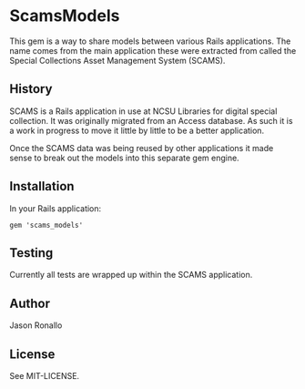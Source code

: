 # ScamsModels

This gem is a way to share models between various Rails applications. The name comes from the main application these were extracted from called the Special Collections Asset Management System (SCAMS). 

## History

SCAMS is a Rails application in use at NCSU Libraries for digital special collection. It was originally migrated from an Access database. As such it is a work in progress to move it little by little to be a better application. 

Once the SCAMS data was being reused by other applications it made sense to break out the models into this separate gem engine.

## Installation

In your Rails application:

`gem 'scams_models'`

## Testing

Currently all tests are wrapped up within the SCAMS application.

## Author

Jason Ronallo

## License

See MIT-LICENSE.
